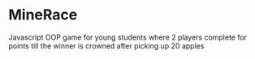 # MineRace

Javascript OOP game for young students where 2 players complete for points till the winner is crowned after picking up 20 apples
